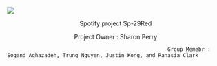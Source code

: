 ![](https://www.ajc.com/resizer/eXZVM5hz8HvYppr_U1R4c0YkcRU=/1200x630/cloudfront-us-east-1.images.arcpublishing.com/ajc/BVMLJOI6YMOI5V7AXOGVUKGS2A.png)

<p style="text-align: center"> Spotify project Sp-29Red </p>
<div style="text-align: center">
    Project Owner : Sharon Perry
</div>

                                                                
                                                        Group Memebr : Sogand Aghazadeh, Trung Nguyen, Justin Kong, and Ranasia Clark
